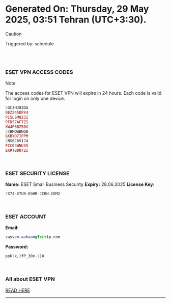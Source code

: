 # Generated On: Thursday, 29 May 2025, 03:51 Tehran (UTC+3:30).

> [!CAUTION]
> Triggered by: schedule

<br><br>

### ESET VPN ACCESS CODES

> [!NOTE]
> The access codes for ESET VPN will expire in 24 hours.
> Each code is valid for login on only one device.

```ruby
5GC3HJ83DA
QEZZ45DPX4
PI5LSM825I
PFD57AF7ZS
XW4P6BZ50V
38BMQWBNQB
GKBYD7IFPM
2NS0C6V1J4
FCC04WNU35
EKRTB8N7ZI
```

<br>

### ESET SECURITY LICENSE

**Name:** ESET Small Business Security
**Expiry:** 28.06.2025
**License Key:**

```POV-Ray SDL
7X7J-X7U9-EGHR-JCBH-CEM2
```

<br>

### ESET ACCOUNT

**Email:**

```CSS
zayven.aahaan@fsitip.com
```

**Password:**

```POV-Ray SDL
pok?k,3fP_30x-1}O
```

<br>

### All about ESET VPN

[READ HERE](https://t.me/F_NiREvil/2113)

---

<br><br>

